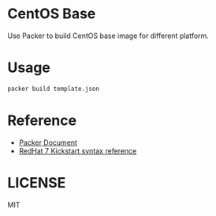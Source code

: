 # CentOS Base
Use Packer to build CentOS base image for different platform.

# Usage
```bash
packer build template.json
```

# Reference
- [Packer Document](https://www.packer.io/docs/index.html)
- [RedHat 7 Kickstart syntax reference](https://access.redhat.com/documentation/en-us/red_hat_enterprise_linux/7/html/installation_guide/sect-kickstart-syntax)

# LICENSE
MIT

